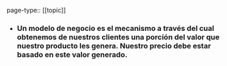 page-type:: [[topic]]
- ### Un modelo de negocio es el mecanismo a través del cual obtenemos de nuestros clientes una porción del valor que nuestro producto les genera. Nuestro precio debe estar basado en este valor generado.


